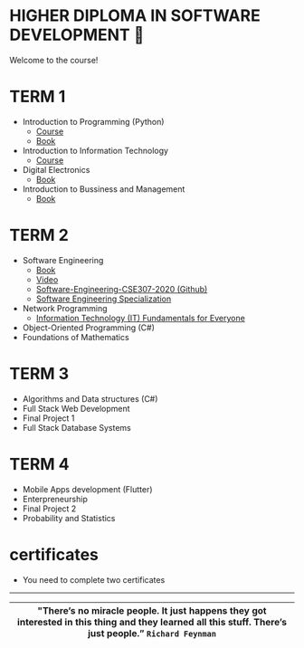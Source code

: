 # HIGHER DIPLOMA IN SOFTWARE DEVELOPMENT 🚀 
Welcome to the course!
# TERM 1
- Introduction to Programming (Python)
   * [Course](https://www.py4e.com/lessons)
   * [Book](https://drive.google.com/file/d/1WR4YG834AR2dA8bb7N_25XY0pQ8wGTYs/view?usp=sharing)
- Introduction to Information Technology
   * [Course](https://www.coursera.org/professional-certificates/google-it-support)
- Digital Electronics
   * [Book](https://drive.google.com/drive/folders/16_JpoWhdDUxP-zYogi7q65K13fY05G0P?usp=sharing)
- Introduction to Bussiness and Management 
   * [Book](https://drive.google.com/file/d/122CZ9Nj5hJhkHZ0vNN-jsWHr1CxNQ3n5/view?usp=sharing)
# TERM 2
- Software Engineering 
   * [Book](https://drive.google.com/file/d/1qmLHp4NM2K0sK4VKoKkiARfZFoQxkD1O/view?usp=sharing)
   * [Video](https://www.youtube.com/playlist?list=PL_pbwdIyffslgxMVyXhnHiSn_EWTvx1G-)
   * [Software-Engineering-CSE307-2020 (Github)](https://github.com/FurkanGozukara/Software-Engineering-CSE307-2020)
   * [Software Engineering Specialization](https://www.coursera.org/specializations/software-engineering)
- Network Programming 
   * [Information Technology (IT) Fundamentals for Everyone](https://www.coursera.org/programs/online-learning-from-your-dol-finger-lakes-rfjcv/browse?authProvider=nyslabor&collectionId=&productId=YhL7FHJKEeyKEA6Za5DszQ&productType=s12n&query=Network+Programming&showMiniModal=true&source=search)
- Object-Oriented Programming (C#) 
- Foundations of Mathematics
# TERM 3
- Algorithms and Data structures (C#)
- Full Stack Web Development
- Final Project 1
- Full Stack Database Systems
# TERM 4
- Mobile Apps development (Flutter)
- Enterpreneurship
- Final Project 2
- Probability and Statistics

# certificates 
- You need to complete two certificates

-----
| **"There’s no miracle people. It just happens they got interested in this thing and they learned all this stuff. There’s just people.”** `Richard Feynman` |
|:------------:|
